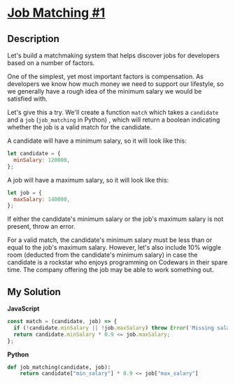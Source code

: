 # [Job Matching #1](https://www.codewars.com/kata/56c22c5ae8b139416c00175d)

## Description

Let's build a matchmaking system that helps discover jobs for developers based on a number of factors.

One of the simplest, yet most important factors is compensation. As developers we know how much money we need to support our lifestyle, so we generally have a rough idea of the minimum salary we would be satisfied with.

Let's give this a try. We'll create a function `match` which takes a `candidate` and a `job` (`job_matching` in Python) , which will return a boolean indicating whether the job is a valid match for the candidate.

A candidate will have a minimum salary, so it will look like this:

```js
let candidate = {
  minSalary: 120000,
};
```

A job will have a maximum salary, so it will look like this:

```js
let job = {
  maxSalary: 140000,
};
```

If either the candidate's minimum salary or the job's maximum salary is not present, throw an error.

For a valid match, the candidate's minimum salary must be less than or equal to the job's maximum salary. However, let's also include 10% wiggle room (deducted from the candidate's minimum salary) in case the candidate is a rockstar who enjoys programming on Codewars in their spare time. The company offering the job may be able to work something out.

## My Solution

**JavaScript**

```js
const match = (candidate, job) => {
  if (!candidate.minSalary || !job.maxSalary) throw Error('Missing salary');
  return candidate.minSalary * 0.9 <= job.maxSalary;
};
```

**Python**

```py
def job_matching(candidate, job):
    return candidate["min_salary"] * 0.9 <= job["max_salary"]
```
